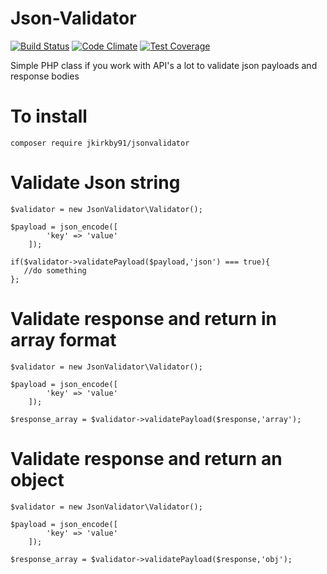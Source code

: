 # Json-Validator

[![Build Status](https://travis-ci.org/jkirkby91/JsonValidator.svg?branch=master)](https://travis-ci.org/jkirkby91/JsonValidator) [![Code Climate](https://codeclimate.com/github/jkirkby91/JsonValidator/badges/gpa.svg)](https://codeclimate.com/github/jkirkby91/JsonValidator) [![Test Coverage](https://codeclimate.com/github/jkirkby91/JsonValidator/badges/coverage.svg)](https://codeclimate.com/github/jkirkby91/JsonValidator/coverage)

Simple PHP class if you work with API's a lot to validate json payloads and response bodies

# To install
    composer require jkirkby91/jsonvalidator

# Validate Json string

    $validator = new JsonValidator\Validator();

    $payload = json_encode([
            'key' => 'value'
        ]);

    if($validator->validatePayload($payload,'json') === true){
       //do something
    };
    
# Validate response and return in array format
   
    $validator = new JsonValidator\Validator();

    $payload = json_encode([
            'key' => 'value'
        ]);

    $response_array = $validator->validatePayload($response,'array');
    
# Validate response and return an object
   
    $validator = new JsonValidator\Validator();

    $payload = json_encode([
            'key' => 'value'
        ]);

    $response_array = $validator->validatePayload($response,'obj');
    

